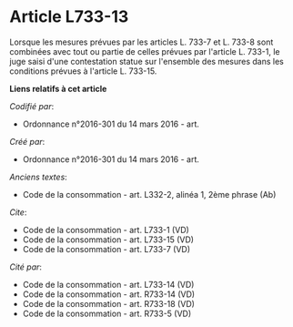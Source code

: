# Article L733-13

Lorsque les mesures prévues par les articles L. 733-7 et L. 733-8 sont combinées avec tout ou partie de celles prévues par
l'article L. 733-1, le juge saisi d'une contestation statue sur l'ensemble des mesures dans les conditions prévues à
l'article L. 733-15.

**Liens relatifs à cet article**

_Codifié par_:

  - Ordonnance n°2016-301 du 14 mars 2016 - art.

_Créé par_:

  - Ordonnance n°2016-301 du 14 mars 2016 - art.

_Anciens textes_:

  - Code de la consommation - art. L332-2, alinéa 1, 2ème phrase (Ab)

_Cite_:

  - Code de la consommation - art. L733-1 (VD)
  - Code de la consommation - art. L733-15 (VD)
  - Code de la consommation - art. L733-7 (VD)

_Cité par_:

  - Code de la consommation - art. L733-14 (VD)
  - Code de la consommation - art. R733-14 (VD)
  - Code de la consommation - art. R733-18 (VD)
  - Code de la consommation - art. R733-5 (VD)

